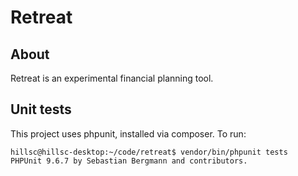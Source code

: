 # Retreat

## About 

Retreat is an experimental financial planning tool.
## Unit tests

This project uses phpunit, installed via composer. To run:

```
hillsc@hillsc-desktop:~/code/retreat$ vendor/bin/phpunit tests
PHPUnit 9.6.7 by Sebastian Bergmann and contributors.
```
